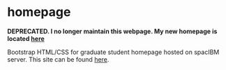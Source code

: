 # homepage
**DEPRECATED. I no longer maintain this webpage. My new homepage is located [here](https://github.com/wtbarnes/wtbarnes.github.io)**

Bootstrap HTML/CSS for graduate student homepage hosted on spacIBM server. This site can be found [here](http://spacibm.rice.edu/~wtb2/homepage/).
